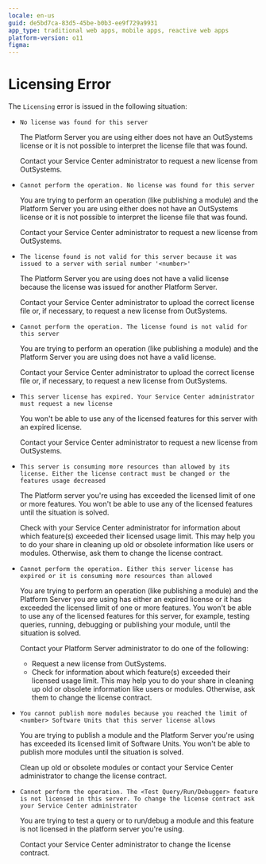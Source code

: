 ```yaml
---
locale: en-us
guid: de5bd7ca-83d5-45be-b0b3-ee9f729a9931
app_type: traditional web apps, mobile apps, reactive web apps
platform-version: o11
figma:
---
```


# Licensing Error

The `Licensing` error is issued in the following situation:

* `No license was found for this server`

    The Platform Server you are using either does not have an OutSystems license or it is not possible to interpret the license file that was found.

    Contact your Service Center administrator to request a new license from OutSystems.

* `Cannot perform the operation. No license was found for this server`

    You are trying to perform an operation (like publishing a module) and the Platform Server you are using either does not have an OutSystems license or it is not possible to interpret the license file that was found.

    Contact your Service Center administrator to request a new license from OutSystems.

* `The license found is not valid for this server because it was issued to a server with serial number '<number>'`

    The Platform Server you are using does not have a valid license because the license was issued for another Platform Server.

    Contact your Service Center administrator to upload the correct license file or, if necessary, to request a new license from OutSystems.

* `Cannot perform the operation. The license found is not valid for this server`

    You are trying to perform an operation (like publishing a module) and the Platform Server you are using does not have a valid license.

    Contact your Service Center administrator to upload the correct license file or, if necessary, to request a new license from OutSystems.

* `This server license has expired. Your Service Center administrator must request a new license`

    You won't be able to use any of the licensed features for this server with an expired license.

    Contact your Service Center administrator to request a new license from OutSystems.

* `This server is consuming more resources than allowed by its license. Either the license contract must be changed or the features usage decreased`

    The Platform server you're using has exceeded the licensed limit of one or more features. You won't be able to use any of the licensed features until the situation is solved.

    Check with your Service Center administrator for information about which feature(s) exceeded their licensed usage limit. This may help you to do your share in cleaning up old or obsolete information like users or modules. Otherwise, ask them to change the license contract.

* `Cannot perform the operation. Either this server license has expired or it is consuming more resources than allowed`

    You are trying to perform an operation (like publishing a module) and the Platform Server you are using has either an expired license or it has exceeded the licensed limit of one or more features. You won't be able to use any of the licensed features for this server, for example, testing queries, running, debugging or publishing your module, until the situation is solved.

    Contact your Platform Server administrator to do one of the following:
    
    * Request a new license from OutSystems.
    * Check for information about which feature(s) exceeded their licensed usage limit. This may help you to do your share in cleaning up old or obsolete information like users or modules. Otherwise, ask them to change the license contract.

* `You cannot publish more modules because you reached the limit of <number> Software Units that this server license allows`

    You are trying to publish a module and the Platform Server you're using has exceeded its licensed limit of Software Units. You won't be able to publish more modules until the situation is solved.

    Clean up old or obsolete modules or contact your Service Center administrator to change the license contract.

* `Cannot perform the operation. The <Test Query/Run/Debugger> feature is not licensed in this server. To change the license contract ask your Service Center administrator`

    You are trying to test a query or to run/debug a module and this feature is not licensed in the platform server you're using.

    Contact your Service Center administrator to change the license contract.
